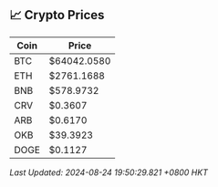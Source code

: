 ## 📈 Crypto Prices

| Coin | Price |
| ---- | ----- |
| BTC | $64042.0580 |
| ETH | $2761.1688 |
| BNB | $578.9732 |
| CRV | $0.3607 |
| ARB | $0.6170 |
| OKB | $39.3923 |
| DOGE | $0.1127 |

_Last Updated: 2024-08-24 19:50:29.821 +0800 HKT_
